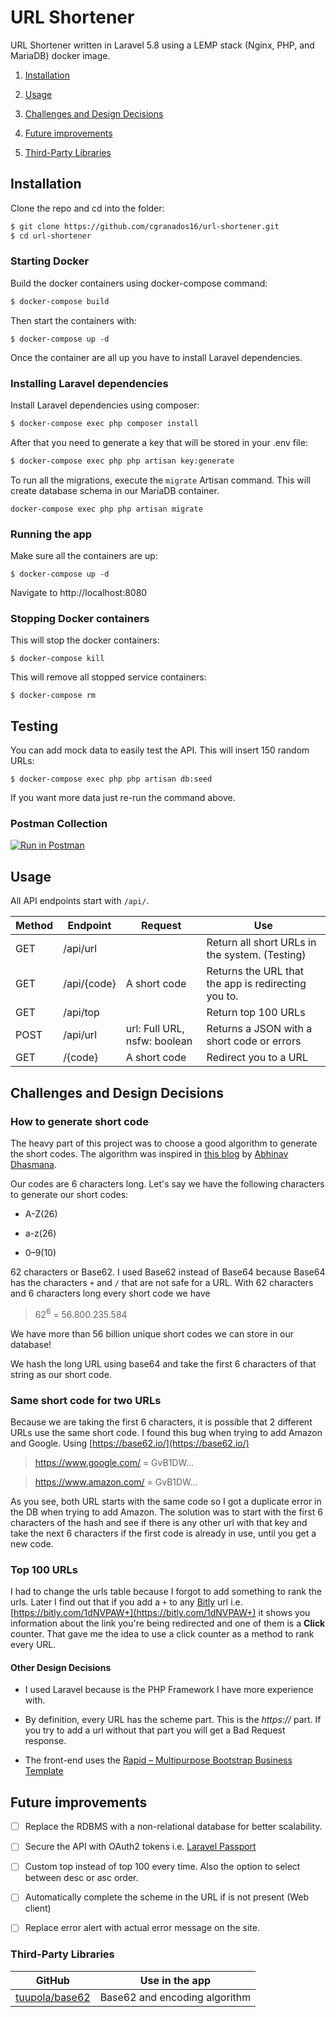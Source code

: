 
  

# URL Shortener

URL Shortener written in Laravel 5.8 using a LEMP stack (Nginx, PHP, and MariaDB) docker image.

1.  [Installation](#installation)

2.  [Usage](#usage)

3.  [Challenges and Design Decisions](#challenges-and-design-decisions)

4.  [Future improvements](#future-improvements)

5.  [Third-Party Libraries](#third-party-libraries)

## Installation

Clone the repo and cd into the folder:

```sh
$ git clone https://github.com/cgranados16/url-shortener.git
$ cd url-shortener
```

### Starting Docker

Build the docker containers using docker-compose command:

```sh
$ docker-compose build
```

Then start the containers with:

```
$ docker-compose up -d
```

Once the container are all up you have to install Laravel dependencies.

### Installing Laravel dependencies

Install Laravel dependencies using composer:

```sh
$ docker-compose exec php composer install
```

After that you need to generate a key that will be stored in your .env file:

```sh
$ docker-compose exec php php artisan key:generate
```

To run all the migrations, execute the  `migrate`  Artisan command. This will create database schema in our MariaDB container.
```
docker-compose exec php php artisan migrate
```
### Running the app

Make sure all the containers are up:

```
$ docker-compose up -d
```

Navigate to http://localhost:8080

### Stopping Docker containers

This will stop the docker containers:

```
$ docker-compose kill
```

This will remove all stopped service containers:

```
$ docker-compose rm
```

## Testing

You can add mock data to easily test the API. This will insert 150 random URLs:

```
$ docker-compose exec php php artisan db:seed
```
If you want more data just re-run the command above.

### Postman Collection

[![Run in Postman](https://run.pstmn.io/button.svg)](https://app.getpostman.com/run-collection/afcd3916b2b098e73862)

## Usage

  

All API endpoints start with `/api/`.

  

|Method|Endpoint|Request|Use |
|--|--|--|--|
|GET|/api/url||Return all short URLs in the system. (Testing)|
|GET|/api/{code}| A short code|Returns the URL that the app is redirecting you to. |
|GET|/api/top| |Return top 100 URLs |
|POST|/api/url|url: Full URL, nsfw: boolean|Returns a JSON with a short code or errors|
|GET|/{code}|A short code|Redirect you to a URL|

## Challenges and Design Decisions

### How to generate short code

The heavy part of this project was to choose a good algorithm to generate the short codes. The algorithm was inspired in [this blog](https://medium.com/@adhasmana/system-design-create-a-url-shortening-service-part-2-design-the-write-api-6197c1e0aa1c) by [Abhinav Dhasmana](https://medium.com/@adhasmana).

Our codes are 6 characters long. Let's say we have the following characters to generate our short codes:

- A-Z(26)

- a-z(26)

- 0–9(10)

62 characters or Base62. I used Base62 instead of Base64 because Base64 has the characters `+` and `/` that are not safe for a URL. With 62 characters and 6 characters long every short code we have

> 62<sup>6</sup> = 56.800.235.584

We have more than 56 billion unique short codes we can store in our database!

We hash the long URL using base64 and take the first 6 characters of that string as our short code.

### Same short code for two URLs

Because we are taking the first 6 characters, it is possible that 2 different URLs use the same short code. I found this bug when trying to add Amazon and Google. Using [https://base62.io/](https://base62.io/)

> https://www.google.com/ = GvB1DW...

> https://www.amazon.com/ = GvB1DW...

As you see, both URL starts with the same code so I got a duplicate error in the DB when trying to add Amazon. The solution was to start with the first 6 characters of the hash and see if there is any other url with that key and take the next 6 characters if the first code is already in use, until you get a new code.

### Top 100 URLs

I had to change the urls table because I forgot to add something to rank the urls. Later I find out that if you add a `+` to any [Bitly](https://bitly.com/) url i.e. [https://bitly.com/1dNVPAW+](https://bitly.com/1dNVPAW+) it shows you information about the link you're being redirected and one of them is a **Click** counter. That gave me the idea to use a click counter as a method to rank every URL.

#### Other Design Decisions

- I used Laravel because is the PHP Framework I have more experience with.

- By definition, every URL has the scheme part. This is the *https://* part. If you try to add a url without that part you will get a Bad Request response.

- The front-end uses the [Rapid – Multipurpose Bootstrap Business Template](https://bootstrapmade.com/rapid-multipurpose-bootstrap-business-template/)

## Future improvements

- [ ] Replace the RDBMS with a non-relational database for better scalability.

- [ ] Secure the API with OAuth2 tokens i.e. [Laravel Passport](https://laravel.com/docs/5.8/passport)

- [ ] Custom top instead of top 100 every time. Also the option to select between desc or asc order.

- [ ] Automatically complete the scheme in the URL if is not present (Web client)

- [ ] Replace error alert with actual error message on the site.

### Third-Party Libraries

| GitHub | Use in the app |
|--------------------------------------------------------------------------------------------------|-------------------------------|
| [tuupola/base62](https://github.com/tuupola/base62) | Base62 and encoding algorithm |
